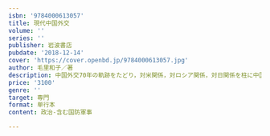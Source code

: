 ```yaml
---
isbn: '9784000613057'
title: 現代中国外交
volume: ''
series: ''
publisher: 岩波書店
pubdate: '2018-12-14'
cover: 'https://cover.openbd.jp/9784000613057.jpg'
author: 毛里和子／著
description: 中国外交70年の軌跡をたどり，対米関係，対ロシア関係，対日関係を柱に中国外交の展開を詳細に解説．
price: '3100'
genre: ''
target: 専門
format: 単行本
content: 政治-含む国防軍事

---
```

